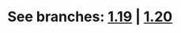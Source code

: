 # See branches: [1.19](https://github.com/xlifi/monospace-seven/tree/1.19) | [1.20](https://github.com/xlifi/monospace-seven/tree/1.20) 
